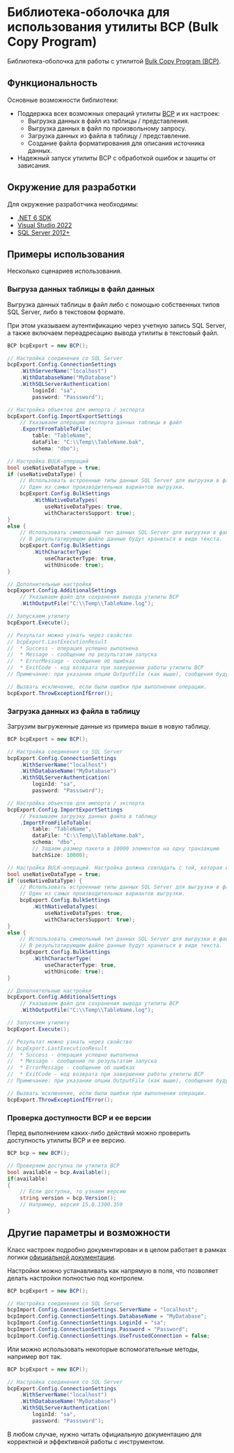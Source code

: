 # Библиотека-оболочка для использования утилиты BCP (Bulk Copy Program)

Библиотека-оболочка для работы с утилитой [Bulk Copy Program (BCP)](https://learn.microsoft.com/ru-ru/sql/tools/bcp-utility?view=sql-server-ver16).

## Функциональность

Основные возможности библиотеки:

* Поддержка всех возможных операций утилиты [BCP](https://learn.microsoft.com/ru-ru/sql/tools/bcp-utility?view=sql-server-ver16) и их настроек:
	* Выгрузка данных в файл из таблицы / представления.
	* Выгрузка данных в файл по произвольному запросу.
	* Загрузка данных из файла в таблицу / представление.
	* Создание файла форматирования для описания источника данных.
* Надежный запуск утилиты BCP с обработкой ошибок и защиты от зависания.

## Окружение для разработки

Для окружение разработчика необходимы:

* [.NET 6 SDK](https://dotnet.microsoft.com/en-us/download/dotnet/6.0)
* [Visual Studio 2022](https://visualstudio.microsoft.com/ru/vs/)
* [SQL Server 2012+](https://www.microsoft.com/ru-ru/sql-server/sql-server-downloads)

## Примеры использования

Несколько сценариев использования.

### Выгруза данных таблицы в файл данных

Выгрузка данных таблицы в файл либо с помощью собственных типов SQL Server, либо в текстовом формате. 

При этом указываем аутентификацию через учетную запись SQL Server, а также включаем переадресацию вывода утилиты в текстовый файл.

```csharp
BCP bcpExport = new BCP();

// Настройка соединения со SQL Server
bcpExport.Config.ConnectionSettings
    .WithServerName("localhost")
    .WithDatabaseName("MyDatabase")
    .WithSQLServerAuthentication(
        loginId: "sa",
        password: "Passsword");

// Настройка объектов для импорта / экспорта
bcpExport.Config.ImportExportSettings
    // Указываем операцию экспорта данных таблицы в файл
    .ExportFromTableToFile(
        table: "TableName",
        dataFile: "C:\\Temp\\TableName.bak",
        schema: "dbo");

// Настройка BULK-операций
bool useNativeDataType = true;
if (useNativeDataType) {
    // Использовать встроенные типы данных SQL Server для выгрузки в файл.
    // Один из самых производительных вариантов выгрузки.
    bcpExport.Config.BulkSettings
        .WithNativeDataTypes(
            useNativeDataTypes: true,
            withCharactersSupport: true);
}
else {
    // Использовать символьный тип данных SQL Server для выгрузки в файл.
    // В результатирующем файле данные будут храниться в виде текста.
    bcpExport.Config.BulkSettings
        .WithCharacterType(
            useCharacterType: true,
            withUnicode: true);
}

// Дополнительные настройки
bcpExport.Config.AdditionalSettings
    // Указываем файл для сохранения вывода утилиты BCP
    .WithOutputFile("C:\\Temp\\TableName.log");

// Запускаем утилиту
bcpExport.Execute();

// Результат можно узнать через свойство
// bcpExport.LastExecutionResult
//  * Success - операция успешно выполнена
//  * Message - сообщение по результатам запуска
//  * ErrorMessage - сообщение об ошибках
//  * ExitCode - код возврата при завершении работы утилиты BCP
// Примечание: при указании опции OutputFile (как выше), сообщения будут пустыми, т.к. переадресованы в файл.

// Вызвать исключение, если были ошибки при выполнении операции.
bcpExport.ThrowExceptionIfError();
```

### Загрузка данных из файла в таблицу

Загрузим выгруженные данные из примера выше в новую таблицу.

```csharp
BCP bcpExport = new BCP();

// Настройка соединения со SQL Server
bcpExport.Config.ConnectionSettings
    .WithServerName("localhost")
    .WithDatabaseName("MyDatabase")
    .WithSQLServerAuthentication(
        loginId: "sa",
        password: "Passsword");

// Настройка объектов для импорта / экспорта
bcpExport.Config.ImportExportSettings
    // Указываем загрузку данных файла в таблицу
    .ImportFromFileToTable(
        table: "TableName",
        dataFile: "C:\\Temp\\TableName.bak",
        schema: "dbo",
        // Задаем размер пакета в 10000 элементов на одну транзакцию
        batchSize: 10000);

// Настройка BULK-операций. Настройка должна совпадать с той, которая использовалась при выгрузке.
bool useNativeDataType = true;
if (useNativeDataType) {
    // Использовать встроенные типы данных SQL Server для выгрузки в файл.
    // Один из самых производительных вариантов выгрузки.
    bcpExport.Config.BulkSettings
        .WithNativeDataTypes(
            useNativeDataTypes: true,
            withCharactersSupport: true);
}
else {
    // Использовать символьный тип данных SQL Server для выгрузки в файл.
    // В результатирующем файле данные будут храниться в виде текста.
    bcpExport.Config.BulkSettings
        .WithCharacterType(
            useCharacterType: true,
            withUnicode: true);
}

// Дополнительные настройки
bcpExport.Config.AdditionalSettings
    // Указываем файл для сохранения вывода утилиты BCP
    .WithOutputFile("C:\\Temp\\TableName.log");

// Запускаем утилиту
bcpExport.Execute();

// Результат можно узнать через свойство
// bcpExport.LastExecutionResult
//  * Success - операция успешно выполнена
//  * Message - сообщение по результатам запуска
//  * ErrorMessage - сообщение об ошибках
//  * ExitCode - код возврата при завершении работы утилиты BCP
// Примечание: при указании опции OutputFile (как выше), сообщения будут пустыми, т.к. переадресованы в файл.

// Вызвать исключение, если были ошибки при выполнении операции.
bcpExport.ThrowExceptionIfError();
```

### Проверка доступности BCP и ее версии

Перед выполнением каких-либо действий можно проверить доступность утилиты BCP и ее версию.

```csharp
BCP bcp = new BCP();

// Проверяем доступна ли утилита BCP
bool available = bcp.Available();
if(available)
{
    // Если доступна, то узнаем версию
    string version = bcp.Version();
    // Например, версия 15.0.1300.359
}
```

## Другие параметры и возможности

Класс настроек подробно документирован и в целом работает в рамках логики [официальной документации](https://learn.microsoft.com/ru-ru/sql/tools/bcp-utility?view=sql-server-ver16).

Настройки можно устанавливать как напрямую в поля, что позволяет делать настройки полностью под контролем.

```csharp
BCP bcpExport = new BCP();

// Настройка соединения со SQL Server
bcpImport.Config.ConnectionSettings.ServerName = "localhost";
bcpImport.Config.ConnectionSettings.DatabaseName = "MyDatabase";
bcpImport.Config.ConnectionSettings.LoginId = "sa";
bcpImport.Config.ConnectionSettings.Password = "Password";
bcpImport.Config.ConnectionSettings.UseTrustedConnection = false;
```

Или можно использовать некоторые вспомогательные методы, например вот так.

```csharp
BCP bcpExport = new BCP();

// Настройка соединения со SQL Server
bcpExport.Config.ConnectionSettings
    .WithServerName("localhost")
    .WithDatabaseName("MyDatabase")
    .WithSQLServerAuthentication(
        loginId: "sa",
        password: "Passsword");
```

В любом случае, нужно читать официальную документацию для корректной и эффективной работы с инструментом.